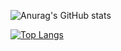 ![Anurag's GitHub stats](https://github-readme-stats.vercel.app/api?username=Jesse-Jumbo&show_icons=true)

[![Top Langs](https://github-readme-stats.vercel.app/api/top-langs/?username=Jesse-Jumbo&langs_count=10)](https://github.com/anuraghazra/github-readme-stats)
